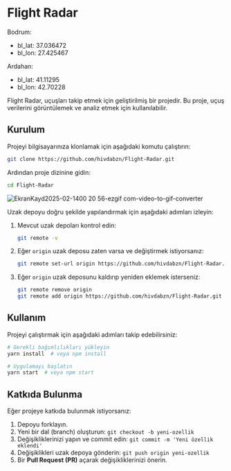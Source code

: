 # Flight Radar
Bodrum:

- bl_lat: 37.036472
- bl_lon: 27.425467

Ardahan:

- bl_lat: 41.11295
- bl_lon: 42.70228

Flight Radar, uçuşları takip etmek için geliştirilmiş bir projedir. Bu proje, uçuş verilerini görüntülemek ve analiz etmek için kullanılabilir.

## Kurulum

Projeyi bilgisayarınıza klonlamak için aşağıdaki komutu çalıştırın:

```sh
git clone https://github.com/hivdabzn/Flight-Radar.git
```

Ardından proje dizinine gidin:

```sh
cd Flight-Radar
```
![EkranKayd2025-02-1400 20 56-ezgif com-video-to-gif-converter](https://github.com/user-attachments/assets/73e6bdae-c571-41f9-bc2f-ae388bfd459c)



Uzak depoyu doğru şekilde yapılandırmak için aşağıdaki adımları izleyin:

1. Mevcut uzak depoları kontrol edin:
   ```sh
   git remote -v
   ```
2. Eğer `origin` uzak deposu zaten varsa ve değiştirmek istiyorsanız:
   ```sh
   git remote set-url origin https://github.com/hivdabzn/Flight-Radar.git
   ```
3. Eğer `origin` uzak deposunu kaldırıp yeniden eklemek isterseniz:
   ```sh
   git remote remove origin
   git remote add origin https://github.com/hivdabzn/Flight-Radar.git
   ```

## Kullanım

Projeyi çalıştırmak için aşağıdaki adımları takip edebilirsiniz:

```sh
# Gerekli bağımlılıkları yükleyin
yarn install  # veya npm install

# Uygulamayı başlatın
yarn start  # veya npm start
```

## Katkıda Bulunma

Eğer projeye katkıda bulunmak istiyorsanız:

1. Depoyu forklayın.
2. Yeni bir dal (branch) oluşturun: `git checkout -b yeni-ozellik`
3. Değişikliklerinizi yapın ve commit edin: `git commit -m 'Yeni özellik eklendi'`
4. Değişiklikleri uzak depoya gönderin: `git push origin yeni-ozellik`
5. Bir **Pull Request (PR)** açarak değişikliklerinizi önerin.

##





